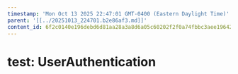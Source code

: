 ```yaml
---
timestamp: 'Mon Oct 13 2025 22:47:01 GMT-0400 (Eastern Daylight Time)'
parent: '[[../20251013_224701.b2e86af3.md]]'
content_id: 6f2c0140e196debd6d81aa28a3a8d6a05c60202f2f0a74fbbc3aee19642a4704
---
```


# test: UserAuthentication
